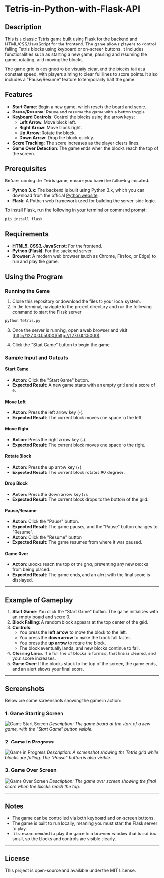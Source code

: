 # Tetris-in-Python-with-Flask-API

## Description

This is a classic Tetris game built using Flask for the backend and HTML/CSS/JavaScript for the frontend. The game allows players to control falling Tetris blocks using keyboard or on-screen buttons. It includes functionalities such as starting a new game, pausing and resuming the game, rotating, and moving the blocks.

The game grid is designed to be visually clear, and the blocks fall at a constant speed, with players aiming to clear full lines to score points. It also includes a "Pause/Resume" feature to temporarily halt the game.

## Features

- **Start Game**: Begin a new game, which resets the board and score.
- **Pause/Resume**: Pause and resume the game with a button toggle.
- **Keyboard Controls**: Control the blocks using the arrow keys:
  - **Left Arrow**: Move block left.
  - **Right Arrow**: Move block right.
  - **Up Arrow**: Rotate the block.
  - **Down Arrow**: Drop the block quickly.
- **Score Tracking**: The score increases as the player clears lines.
- **Game Over Detection**: The game ends when the blocks reach the top of the screen.

## Prerequisites

Before running the Tetris game, ensure you have the following installed:

- **Python 3.x**: The backend is built using Python 3.x, which you can download from the official [Python website](https://www.python.org/).
- **Flask**: A Python web framework used for building the server-side logic.

To install Flask, run the following in your terminal or command prompt:

```bash
pip install flask
```

## Requirements

- **HTML5, CSS3, JavaScript**: For the frontend.
- **Python (Flask)**: For the backend server.
- **Browser**: A modern web browser (such as Chrome, Firefox, or Edge) to run and play the game.

## Using the Program

### Running the Game

1. Clone this repository or download the files to your local system.
2. In the terminal, navigate to the project directory and run the following command to start the Flask server:

```bash
python Tetris.py
```

3. Once the server is running, open a web browser and visit [http://127.0.0.1:5000](http://127.0.0.1:5000).

4. Click the "Start Game" button to begin the game.

### Sample Input and Outputs

#### Start Game

- **Action**: Click the "Start Game" button.
- **Expected Result**: A new game starts with an empty grid and a score of `0`.

#### Move Left

- **Action**: Press the left arrow key (`←`).
- **Expected Result**: The current block moves one space to the left.

#### Move Right

- **Action**: Press the right arrow key (`→`).
- **Expected Result**: The current block moves one space to the right.

#### Rotate Block

- **Action**: Press the up arrow key (`↑`).
- **Expected Result**: The current block rotates 90 degrees.

#### Drop Block

- **Action**: Press the down arrow key (`↓`).
- **Expected Result**: The current block drops to the bottom of the grid.

#### Pause/Resume

- **Action**: Click the "Pause" button.
- **Expected Result**: The game pauses, and the "Pause" button changes to "Resume".
- **Action**: Click the "Resume" button.
- **Expected Result**: The game resumes from where it was paused.

#### Game Over

- **Action**: Blocks reach the top of the grid, preventing any new blocks from being placed.
- **Expected Result**: The game ends, and an alert with the final score is displayed.

---

## Example of Gameplay

1. **Start Game**: You click the "Start Game" button. The game initializes with an empty board and score 0.
2. **Block Falling**: A random block appears at the top center of the grid.
3. **Controls**:
   - You press the **left arrow** to move the block to the left.
   - You press the **down arrow** to make the block fall faster.
   - You press the **up arrow** to rotate the block.
   - The block eventually lands, and new blocks continue to fall.
4. **Clearing Lines**: If a full line of blocks is formed, that line is cleared, and your score increases.
5. **Game Over**: If the blocks stack to the top of the screen, the game ends, and an alert shows your final score.

---

## Screenshots

Below are some screenshots showing the game in action:

### 1. **Game Starting Screen**

![Game Start Screen](screenshots/game_start.png)
*Description: The game board at the start of a new game, with the "Start Game" button visible.*

### 2. **Game in Progress**

![Game in Progress](screenshots/game_in_progress.png)
*Description: A screenshot showing the Tetris grid while blocks are falling. The "Pause" button is also visible.*

### 3. **Game Over Screen**

![Game Over Screen](screenshots/game_over.png)
*Description: The game over screen showing the final score when the blocks reach the top.*

---

## Notes

- The game can be controlled via both keyboard and on-screen buttons.
- The game is built to run locally, meaning you must start the Flask server to play.
- It is recommended to play the game in a browser window that is not too small, so the blocks and controls are visible clearly.

---

## License

This project is open-source and available under the MIT License.
